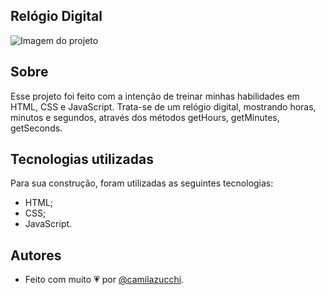 ## Relógio Digital
![Imagem do projeto](https://uploaddeimagens.com.br/images/004/263/683/original/screencapture-127-0-0-1-5500-index-html-2022-12-16-13_44_16.png?1671209334)

## Sobre
Esse projeto foi feito com a intenção de treinar minhas habilidades em HTML, CSS e JavaScript. Trata-se de um relógio digital, mostrando horas, minutos e segundos, através dos métodos getHours, getMinutes, getSeconds.

## Tecnologias utilizadas
Para sua construção, foram utilizadas as seguintes tecnologias:
- HTML;
- CSS;
- JavaScript.

## Autores
- Feito com muito 💗 por [@camilazucchi](https://www.github.com/camilazucchi).
